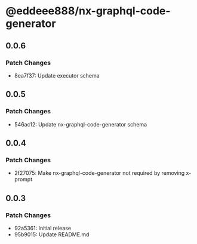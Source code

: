 # @eddeee888/nx-graphql-code-generator

## 0.0.6

### Patch Changes

- 8ea7f37: Update executor schema

## 0.0.5

### Patch Changes

- 546ac12: Update nx-graphql-code-generator schema

## 0.0.4

### Patch Changes

- 2f27075: Make nx-graphql-code-generator not required by removing x-prompt

## 0.0.3

### Patch Changes

- 92a5361: Initial release
- 95b9015: Update README.md
